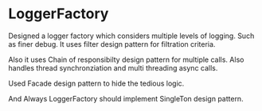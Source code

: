 # LoggerFactory

Designed a logger factory which considers multiple levels of logging. Such as finer debug.
It uses filter design pattern for filtration criteria.

Also it uses Chain of responsibilty design pattern for multiple calls. 
Also handles thread synchronziation and multi threading async calls. 

Used Facade design pattern to hide the tedious logic.

And Always LoggerFactory should implement SingleTon design pattern. 
